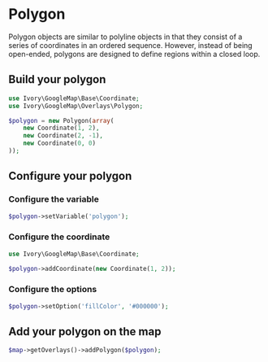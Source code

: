 # Polygon

Polygon objects are similar to polyline objects in that they consist of a series of coordinates in an ordered sequence.
However, instead of being open-ended, polygons are designed to define regions within a closed loop.

## Build your polygon

``` php
use Ivory\GoogleMap\Base\Coordinate;
use Ivory\GoogleMap\Overlays\Polygon;

$polygon = new Polygon(array(
    new Coordinate(1, 2),
    new Coordinate(2, -1),
    new Coordinate(0, 0)
));
```

## Configure your polygon

### Configure the variable

``` php
$polygon->setVariable('polygon');
```

### Configure the coordinate

``` php
use Ivory\GoogleMap\Base\Coordinate;

$polygon->addCoordinate(new Coordinate(1, 2));
```

### Configure the options

``` php
$polygon->setOption('fillColor', '#000000');
```

## Add your polygon on the map

``` php
$map->getOverlays()->addPolygon($polygon);
```
